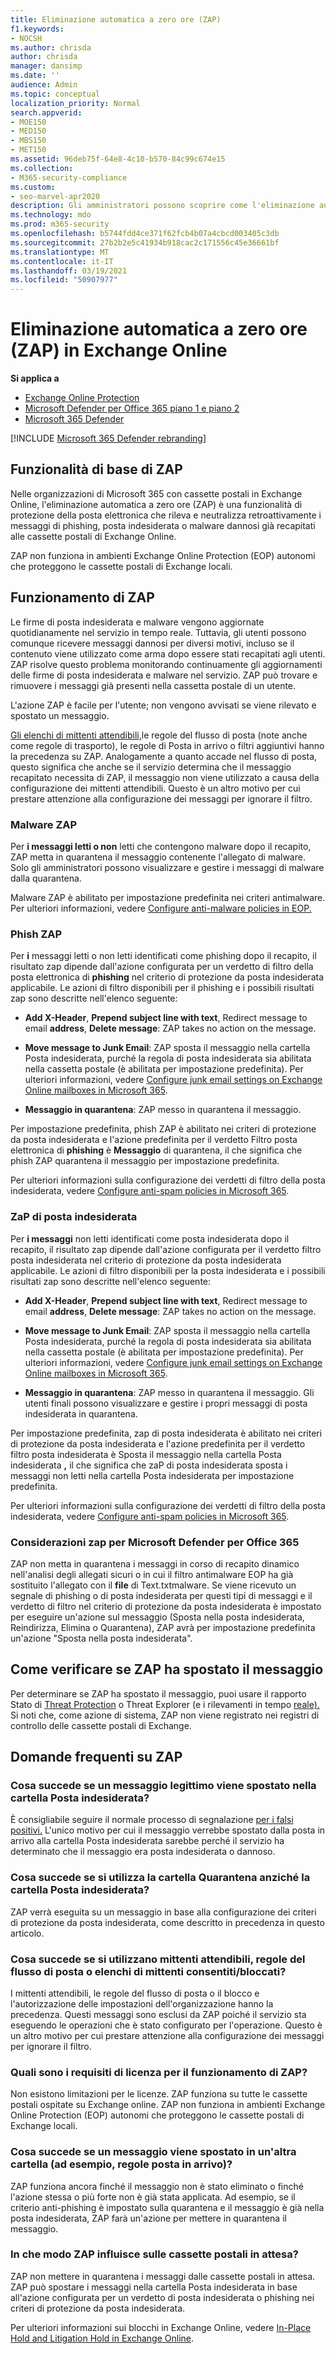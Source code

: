 ```yaml
---
title: Eliminazione automatica a zero ore (ZAP)
f1.keywords:
- NOCSH
ms.author: chrisda
author: chrisda
manager: dansimp
ms.date: ''
audience: Admin
ms.topic: conceptual
localization_priority: Normal
search.appverid:
- MOE150
- MED150
- MBS150
- MET150
ms.assetid: 96deb75f-64e8-4c10-b570-84c99c674e15
ms.collection:
- M365-security-compliance
ms.custom:
- seo-marvel-apr2020
description: Gli amministratori possono scoprire come l'eliminazione automatica di zero ore (ZAP) può spostare retroattivamente i messaggi recapitati in una cassetta postale di Exchange Online nella cartella Posta indesiderata o in quarantena che si trovano retroattivamente come posta indesiderata o phishing.
ms.technology: mdo
ms.prod: m365-security
ms.openlocfilehash: b5744fdd4ce371f62fcb4b07a4cbcd003405c3db
ms.sourcegitcommit: 27b2b2e5c41934b918cac2c171556c45e36661bf
ms.translationtype: MT
ms.contentlocale: it-IT
ms.lasthandoff: 03/19/2021
ms.locfileid: "50907977"
---
```

# <a name="zero-hour-auto-purge-zap-in-exchange-online"></a>Eliminazione automatica a zero ore (ZAP) in Exchange Online

**Si applica a**
- [Exchange Online Protection](exchange-online-protection-overview.md)
- [Microsoft Defender per Office 365 piano 1 e piano 2](office-365-atp.md)
- [Microsoft 365 Defender](../mtp/microsoft-threat-protection.md)

[!INCLUDE [Microsoft 365 Defender rebranding](../includes/microsoft-defender-for-office.md)]


## <a name="basic-features-of-zap"></a>Funzionalità di base di ZAP

Nelle organizzazioni di Microsoft 365 con cassette postali in Exchange Online, l'eliminazione automatica a zero ore (ZAP) è una funzionalità di protezione della posta elettronica che rileva e neutralizza retroattivamente i messaggi di phishing, posta indesiderata o malware dannosi già recapitati alle cassette postali di Exchange Online.

ZAP non funziona in ambienti Exchange Online Protection (EOP) autonomi che proteggono le cassette postali di Exchange locali.

## <a name="how-zap-works"></a>Funzionamento di ZAP

Le firme di posta indesiderata e malware vengono aggiornate quotidianamente nel servizio in tempo reale. Tuttavia, gli utenti possono comunque ricevere messaggi dannosi per diversi motivi, incluso se il contenuto viene utilizzato come arma dopo essere stati recapitati agli utenti. ZAP risolve questo problema monitorando continuamente gli aggiornamenti delle firme di posta indesiderata e malware nel servizio. ZAP può trovare e rimuovere i messaggi già presenti nella cassetta postale di un utente.

L'azione ZAP è facile per l'utente; non vengono avvisati se viene rilevato e spostato un messaggio.

[Gli elenchi di mittenti attendibili,](create-safe-sender-lists-in-office-365.md)le regole del flusso di posta (note anche come regole di trasporto), le regole di Posta in arrivo o filtri aggiuntivi hanno la precedenza su ZAP. Analogamente a quanto accade nel flusso di posta, questo significa che anche se il servizio determina che il messaggio recapitato necessita di ZAP, il messaggio non viene utilizzato a causa della configurazione dei mittenti attendibili. Questo è un altro motivo per cui prestare attenzione alla configurazione dei messaggi per ignorare il filtro.

### <a name="malware-zap"></a>Malware ZAP

Per **i messaggi letti o non** letti che contengono malware dopo il recapito, ZAP metta in quarantena il messaggio contenente l'allegato di malware. Solo gli amministratori possono visualizzare e gestire i messaggi di malware dalla quarantena.

Malware ZAP è abilitato per impostazione predefinita nei criteri antimalware. Per ulteriori informazioni, vedere [Configure anti-malware policies in EOP.](configure-anti-malware-policies.md)

### <a name="phish-zap"></a>Phish ZAP

Per **i** messaggi letti o non letti identificati come phishing dopo il recapito, il risultato zap dipende dall'azione configurata per un verdetto di filtro della posta elettronica di **phishing** nel criterio di protezione da posta indesiderata applicabile. Le azioni di filtro disponibili per il phishing e i possibili risultati zap sono descritte nell'elenco seguente:

- **Add X-Header**, **Prepend subject line with text**, Redirect message to email **address**, **Delete message**: ZAP takes no action on the message.

- **Move message to Junk Email**: ZAP sposta il messaggio nella cartella Posta indesiderata, purché la regola di posta indesiderata sia abilitata nella cassetta postale (è abilitata per impostazione predefinita). Per ulteriori informazioni, vedere [Configure junk email settings on Exchange Online mailboxes in Microsoft 365](configure-junk-email-settings-on-exo-mailboxes.md).

- **Messaggio in quarantena**: ZAP messo in quarantena il messaggio.

Per impostazione predefinita, phish ZAP è abilitato nei criteri di protezione da posta indesiderata e l'azione predefinita per il verdetto Filtro posta elettronica di **phishing** è **Messaggio** di quarantena, il che significa che phish ZAP quarantena il messaggio per impostazione predefinita.

Per ulteriori informazioni sulla configurazione dei verdetti di filtro della posta indesiderata, vedere [Configure anti-spam policies in Microsoft 365](configure-your-spam-filter-policies.md).

### <a name="spam-zap"></a>ZaP di posta indesiderata

Per **i messaggi** non letti identificati come posta indesiderata dopo il recapito, il  risultato zap dipende dall'azione configurata per il verdetto filtro posta indesiderata nel criterio di protezione da posta indesiderata applicabile. Le azioni di filtro disponibili per la posta indesiderata e i possibili risultati zap sono descritte nell'elenco seguente:

- **Add X-Header**, **Prepend subject line with text**, Redirect message to email **address**, **Delete message**: ZAP takes no action on the message.

- **Move message to Junk Email**: ZAP sposta il messaggio nella cartella Posta indesiderata, purché la regola di posta indesiderata sia abilitata nella cassetta postale (è abilitata per impostazione predefinita). Per ulteriori informazioni, vedere [Configure junk email settings on Exchange Online mailboxes in Microsoft 365](configure-junk-email-settings-on-exo-mailboxes.md).

- **Messaggio in quarantena**: ZAP messo in quarantena il messaggio. Gli utenti finali possono visualizzare e gestire i propri messaggi di posta indesiderata in quarantena.

Per impostazione predefinita, zap di posta indesiderata è abilitato  nei criteri di protezione da posta indesiderata e l'azione predefinita per il verdetto filtro posta indesiderata è Sposta il messaggio nella cartella Posta indesiderata **,** il che significa che zaP di posta indesiderata sposta i messaggi non letti nella cartella Posta indesiderata per impostazione predefinita. 

Per ulteriori informazioni sulla configurazione dei verdetti di filtro della posta indesiderata, vedere [Configure anti-spam policies in Microsoft 365](configure-your-spam-filter-policies.md).

### <a name="zap-considerations-for-microsoft-defender-for-office-365"></a>Considerazioni zap per Microsoft Defender per Office 365

ZAP non metta in quarantena i [](atp-safe-attachments.md#dynamic-delivery-in-safe-attachments-policies) messaggi in corso di recapito dinamico nell'analisi degli allegati sicuri o in cui il filtro antimalware EOP ha già sostituito l'allegato con il **file** di Text.txtmalware. Se viene ricevuto un segnale di phishing o di posta indesiderata per questi tipi di messaggi e il verdetto di filtro nel criterio di protezione da posta indesiderata è impostato per eseguire un'azione sul messaggio (Sposta nella posta indesiderata, Reindirizza, Elimina o Quarantena), ZAP avrà per impostazione predefinita un'azione "Sposta nella posta indesiderata".

## <a name="how-to-see-if-zap-moved-your-message"></a>Come verificare se ZAP ha spostato il messaggio

Per determinare se ZAP ha spostato il messaggio, puoi usare il rapporto Stato di [Threat Protection](view-email-security-reports.md#threat-protection-status-report) o Threat Explorer (e i rilevamenti in tempo [reale).](threat-explorer.md) Si noti che, come azione di sistema, ZAP non viene registrato nei registri di controllo delle cassette postali di Exchange.

## <a name="zap-faq"></a>Domande frequenti su ZAP

### <a name="what-happens-if-a-legitimate-message-is-moved-to-the-junk-email-folder"></a>Cosa succede se un messaggio legittimo viene spostato nella cartella Posta indesiderata?

È consigliabile seguire il normale processo di segnalazione [per i falsi positivi.](report-junk-email-messages-to-microsoft.md) L'unico motivo per cui il messaggio verrebbe spostato dalla posta in arrivo alla cartella Posta indesiderata sarebbe perché il servizio ha determinato che il messaggio era posta indesiderata o dannoso.

### <a name="what-if-i-use-the-quarantine-folder-instead-of-the-junk-mail-folder"></a>Cosa succede se si utilizza la cartella Quarantena anziché la cartella Posta indesiderata?

ZAP verrà eseguita su un messaggio in base alla configurazione dei criteri di protezione da posta indesiderata, come descritto in precedenza in questo articolo.

### <a name="what-if-im-using-safe-senders-mail-flow-rules-or-allowedblocked-sender-lists"></a>Cosa succede se si utilizzano mittenti attendibili, regole del flusso di posta o elenchi di mittenti consentiti/bloccati?

I mittenti attendibili, le regole del flusso di posta o il blocco e l'autorizzazione delle impostazioni dell'organizzazione hanno la precedenza. Questi messaggi sono esclusi da ZAP poiché il servizio sta eseguendo le operazioni che è stato configurato per l'operazione. Questo è un altro motivo per cui prestare attenzione alla configurazione dei messaggi per ignorare il filtro.

### <a name="what-are-the-licensing-requirements-for-zap-to-work"></a>Quali sono i requisiti di licenza per il funzionamento di ZAP?

Non esistono limitazioni per le licenze. ZAP funziona su tutte le cassette postali ospitate su Exchange online. ZAP non funziona in ambienti Exchange Online Protection (EOP) autonomi che proteggono le cassette postali di Exchange locali.

### <a name="what-if-a-message-is-moved-to-another-folder-eg-inbox-rules"></a>Cosa succede se un messaggio viene spostato in un'altra cartella (ad esempio, regole posta in arrivo)?

ZAP funziona ancora finché il messaggio non è stato eliminato o finché l'azione stessa o più forte non è già stata applicata. Ad esempio, se il criterio anti-phishing è impostato sulla quarantena e il messaggio è già nella posta indesiderata, ZAP farà un'azione per mettere in quarantena il messaggio.

### <a name="how-does-zap-affect-mailboxes-on-hold"></a>In che modo ZAP influisce sulle cassette postali in attesa?

ZAP non mettere in quarantena i messaggi dalle cassette postali in attesa. ZAP può spostare i messaggi nella cartella Posta indesiderata in base all'azione configurata per un verdetto di posta indesiderata o phishing nei criteri di protezione da posta indesiderata.

Per ulteriori informazioni sui blocchi in Exchange Online, vedere [In-Place Hold and Litigation Hold in Exchange Online](/Exchange/security-and-compliance/in-place-and-litigation-holds).